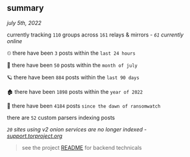 
## summary
_july 5th, 2022_

currently tracking `110` groups across `161` relays & mirrors - _`61` currently online_

⏲ there have been `3` posts within the `last 24 hours`

🦈 there have been `50` posts within the `month of july`

🪐 there have been `884` posts within the `last 90 days`

🏚 there have been `1898` posts within the `year of 2022`

🦕 there have been `4184` posts `since the dawn of ransomwatch`

there are `52` custom parsers indexing posts

_`20` sites using v2 onion services are no longer indexed - [support.torproject.org](https://support.torproject.org/onionservices/v2-deprecation/)_

> see the project [README](https://github.com/joshhighet/ransomwatch#ransomwatch--) for backend technicals
